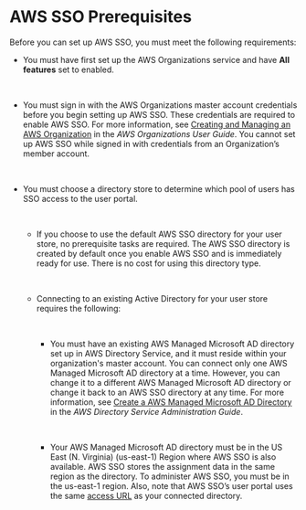 # AWS SSO Prerequisites<a name="prereqs"></a>

Before you can set up AWS SSO, you must meet the following requirements:
+ You must have first set up the AWS Organizations service and have **All features** set to enabled\. 

   
+ You must sign in with the AWS Organizations master account credentials before you begin setting up AWS SSO\. These credentials are required to enable AWS SSO\. For more information, see [Creating and Managing an AWS Organization](http://docs.aws.amazon.com/organizations/latest/userguide/orgs_manage_org.html) in the *AWS Organizations User Guide*\. You cannot set up AWS SSO while signed in with credentials from an Organization’s member account\.

   
+ You must choose a directory store to determine which pool of users has SSO access to the user portal\. 

   
  + If you choose to use the default AWS SSO directory for your user store, no prerequisite tasks are required\. The AWS SSO directory is created by default once you enable AWS SSO and is immediately ready for use\. There is no cost for using this directory type\.

     
  + Connecting to an existing Active Directory for your user store requires the following:

     
    + You must have an existing AWS Managed Microsoft AD directory set up in AWS Directory Service, and it must reside within your organization's master account\. You can connect only one AWS Managed Microsoft AD directory at a time\. However, you can change it to a different AWS Managed Microsoft AD directory or change it back to an AWS SSO directory at any time\. For more information, see [Create a AWS Managed Microsoft AD Directory](http://docs.aws.amazon.com/directoryservice/latest/admin-guide/create_directory.html) in the *AWS Directory Service Administration Guide*\.

       
    + Your AWS Managed Microsoft AD directory must be in the US East \(N\. Virginia\) \(us\-east\-1\) Region where AWS SSO is also available\. AWS SSO stores the assignment data in the same region as the directory\. To administer AWS SSO, you must be in the us\-east\-1 region\. Also, note that AWS SSO’s user portal uses the same [access URL](http://docs.aws.amazon.com/directoryservice/latest/admin-guide/access_url.html) as your connected directory\.